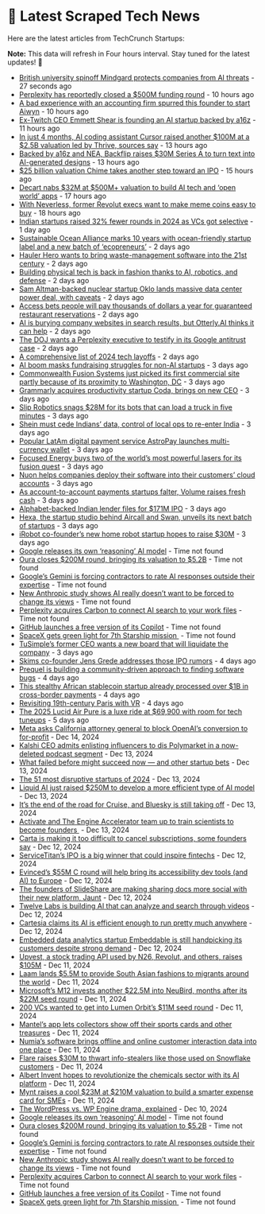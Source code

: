 
# 📰 Latest Scraped Tech News

Here are the latest articles from TechCrunch Startups:

**Note:** This data will refresh in Four hours interval. Stay tuned for the latest updates! 🔄
- [British university spinoff Mindgard protects companies from AI threats](https://techcrunch.com/2024/12/20/british-university-spinoff-mindgard-protects-companies-from-ai-threats/) - 27 seconds ago
- [Perplexity has reportedly closed a $500M funding round](https://techcrunch.com/2024/12/19/perplexity-has-reportedly-closed-a-500m-funding-round/) - 10 hours ago
- [A bad experience with an accounting firm spurred this founder to start Aiwyn](https://techcrunch.com/2024/12/19/a-bad-experience-with-an-accounting-firm-spurred-this-founder-to-start-aiwyn/) - 10 hours ago
- [Ex-Twitch CEO Emmett Shear is founding an AI startup backed by a16z](https://techcrunch.com/2024/12/19/ex-twitch-ceo-emmett-shear-is-founding-an-ai-startup-backed-by-a16z/) - 11 hours ago
- [In just 4 months, AI coding assistant Cursor raised another $100M at a $2.5B valuation led by Thrive, sources say](https://techcrunch.com/2024/12/19/in-just-4-months-ai-coding-assistant-cursor-raised-another-100m-at-a-2-5b-valuation-led-by-thrive-sources-say/) - 13 hours ago
- [Backed by a16z and NEA, Backflip raises $30M Series A to turn text into AI-generated designs](https://techcrunch.com/2024/12/19/backed-by-a16z-and-nea-backflip-raises-30m-series-a-to-turn-text-into-ai-generated-designs/) - 13 hours ago
- [$25 billion valuation Chime takes another step toward an IPO](https://techcrunch.com/2024/12/19/25-billion-valuation-chime-takes-another-step-towards-an-ipo/) - 15 hours ago
- [Decart nabs $32M at $500M+ valuation to build AI tech and ‘open world’ apps](https://techcrunch.com/2024/12/19/decart-adds-another-32m-at-a-500m-valuation/) - 17 hours ago
- [With Neverless, former Revolut execs want to make meme coins easy to buy](https://techcrunch.com/2024/12/19/with-neverless-former-revolut-execs-want-to-make-meme-coins-easy-to-buy/) - 18 hours ago
- [Indian startups raised 32% fewer rounds in 2024 as VCs got selective](https://techcrunch.com/2024/12/18/indian-startups-raised-32-fewer-rounds-in-2024-as-vcs-got-selective/) - 1 day ago
- [Sustainable Ocean Alliance marks 10 years with ocean-friendly startup label and a new batch of ‘ecopreneurs’](https://techcrunch.com/2024/12/18/sustainable-ocean-alliance-marks-10-years-with-ocean-friendly-startup-label-and-a-new-batch-of-ecopreneurs/) - 2 days ago
- [Hauler Hero wants to bring waste-management software into the 21st century](https://techcrunch.com/2024/12/18/hauler-hero-wants-to-bring-waste-management-software-into-the-21st-century/) - 2 days ago
- [Building physical tech is back in fashion thanks to AI, robotics, and defense](https://techcrunch.com/podcast/building-physical-tech-is-back-in-fashion-thanks-to-ai-robotics-and-defense/) - 2 days ago
- [Sam Altman-backed nuclear startup Oklo lands massive data center power deal, with caveats](https://techcrunch.com/2024/12/18/sam-altman-backed-nuclear-startup-oklo-lands-massive-data-center-power-deal-with-caveats/) - 2 days ago
- [Access bets people will pay thousands of dollars a year for guaranteed restaurant reservations](https://techcrunch.com/2024/12/18/access-bets-people-will-pay-thousands-of-dollars-for-guaranteed-restaurant-reservations/) - 2 days ago
- [AI is burying company websites in search results, but Otterly.AI thinks it can help](https://techcrunch.com/2024/12/18/ai-is-burying-company-web-sites-in-search-results-but-otterly-ai-thinks-it-can-help/) - 2 days ago
- [The DOJ wants a Perplexity executive to testify in its Google antitrust case](https://techcrunch.com/2024/12/17/the-doj-wants-a-perplexity-executive-to-testify-in-its-google-antitrust-case/) - 2 days ago
- [A comprehensive list of 2024 tech layoffs](https://techcrunch.com/2024/12/17/tech-layoffs-2024-list/) - 2 days ago
- [AI boom masks fundraising struggles for non-AI startups](https://techcrunch.com/2024/12/17/ai-boom-masks-fundraising-struggles-for-non-ai-startups/) - 3 days ago
- [Commonwealth Fusion Systems just picked its first commercial site partly because of its proximity to Washington, DC](https://techcrunch.com/2024/12/17/commonwealth-fusion-systems-just-picked-its-first-commercial-site-partly-because-of-its-proximity-to-washington-d-c/) - 3 days ago
- [Grammarly acquires productivity startup Coda, brings on new CEO](https://techcrunch.com/2024/12/17/grammarly-acquires-productivity-startup-coda-brings-on-new-ceo/) - 3 days ago
- [Slip Robotics snags $28M for its bots that can load a truck in five minutes](https://techcrunch.com/2024/12/17/slip-robotics-snags-28m-for-its-bots-that-can-load-a-truck-in-five-minutes/) - 3 days ago
- [Shein must cede Indians’ data, control of local ops to re-enter India](https://techcrunch.com/2024/12/17/shein-must-cede-indians-data-control-of-local-ops-to-re-enter-india/) - 3 days ago
- [Popular LatAm digital payment service AstroPay launches multi-currency wallet](https://techcrunch.com/2024/12/17/popular-latam-digital-payment-service-astropay-launches-multi-currency-wallet/) - 3 days ago
- [Focused Energy buys two of the world’s most powerful lasers for its fusion quest](https://techcrunch.com/2024/12/17/focused-energy-buys-two-of-the-worlds-most-powerful-lasers-for-its-fusion-quest/) - 3 days ago
- [Nuon helps companies deploy their software into their customers’ cloud accounts](https://techcrunch.com/2024/12/17/nuon-helps-companies-deploy-their-software-into-their-customers-cloud-accounts/) - 3 days ago
- [As account-to-account payments startups falter, Volume raises fresh cash](https://techcrunch.com/2024/12/17/while-some-account-to-account-payments-players-falter-volume-raises-fresh-cash/) - 3 days ago
- [Alphabet-backed Indian lender files for $171M IPO](https://techcrunch.com/2024/12/17/aye-finance-ipo/) - 3 days ago
- [Hexa, the startup studio behind Aircall and Swan, unveils its next batch of startups](https://techcrunch.com/2024/12/16/hexa-the-startup-studio-behind-aircall-and-swan-unveils-its-next-batch-of-startups/) - 3 days ago
- [iRobot co-founder’s new home robot startup hopes to raise $30M](https://techcrunch.com/2024/12/16/irobot-co-founders-new-home-robot-startup-hopes-to-raise-30m/) - 3 days ago
- [Google releases its own ‘reasoning’ AI model](https://techcrunch.com/2024/12/19/google-releases-its-own-reasoning-ai-model/) - Time not found
- [Oura closes $200M round, bringing its valuation to $5.2B](https://techcrunch.com/2024/12/19/oura-closes-200m-round-bringing-its-valuation-to-5-2b/) - Time not found
- [Google’s Gemini is forcing contractors to rate AI responses outside their expertise](https://techcrunch.com/2024/12/18/exclusive-googles-gemini-is-forcing-contractors-to-rate-ai-responses-outside-their-expertise/) - Time not found
- [New Anthropic study shows AI really doesn’t want to be forced to change its views](https://techcrunch.com/2024/12/18/new-anthropic-study-shows-ai-really-doesnt-want-to-be-forced-to-change-its-views/) - Time not found
- [Perplexity acquires Carbon to connect AI search to your work files](https://techcrunch.com/2024/12/18/perplexity-acquires-carbon-to-connect-ai-search-to-your-work-files/) - Time not found
- [GitHub launches a free version of its Copilot](https://techcrunch.com/2024/12/18/github-launches-a-free-version-of-its-copilot/) - Time not found
- [SpaceX gets green light for 7th Starship mission ](https://techcrunch.com/2024/12/18/spacex-gets-green-light-for-seventh-starship-mission/) - Time not found
- [TuSimple’s former CEO wants a new board that will liquidate the company](https://techcrunch.com/2024/12/16/tusimple-drama-heats-up-ahead-of-pivotal-shareholder-meeting/) - 3 days ago
- [Skims co-founder Jens Grede addresses those IPO rumors](https://techcrunch.com/2024/12/16/skims-co-founder-jens-grede-addresses-those-ipo-rumors/) - 4 days ago
- [Prequel is building a community-driven approach to finding software bugs](https://techcrunch.com/2024/12/16/prequel-is-building-a-community-driven-approach-to-finding-software-bugs/) - 4 days ago
- [This stealthy African stablecoin startup already processed over $1B in cross-border payments](https://techcrunch.com/2024/12/16/this-stealthy-african-stablecoin-startup-already-processed-over-1b-in-cross-border-payments/) - 4 days ago
- [Revisiting 19th-century Paris with VR](https://techcrunch.com/2024/12/15/revisiting-19th-century-paris-with-vr/) - 4 days ago
- [The 2025 Lucid Air Pure is a luxe ride at $69,900 with room for tech tuneups](https://techcrunch.com/2024/12/15/the-2025-lucid-air-pure-is-a-luxe-ride-at-69900-with-room-for-tech-tune-ups/) - 5 days ago
- [Meta asks California attorney general to block OpenAI’s conversion to for-profit](https://techcrunch.com/2024/12/14/meta-asks-california-attorney-general-to-block-openais-conversion-to-for-profit/) - Dec 14, 2024
- [Kalshi CEO admits enlisting influencers to dis Polymarket in a now-deleted podcast segment](https://techcrunch.com/2024/12/13/kalshi-ceo-admits-enlisting-influencers-to-dis-polymarket-in-a-now-deleted-podcast-segment/) - Dec 13, 2024
- [What failed before might succeed now — and other startup bets](https://techcrunch.com/2024/12/13/what-failed-before-might-succeed-now-or-fail-again-and-other-startup-bets/) - Dec 13, 2024
- [The 51 most disruptive startups of 2024](https://techcrunch.com/2024/12/13/the-51-most-disruptive-startups-of-2024/) - Dec 13, 2024
- [Liquid AI just raised $250M to develop a more efficient type of AI model](https://techcrunch.com/2024/12/13/liquid-ai-just-raised-250m-to-develop-a-more-efficient-type-of-ai-model/) - Dec 13, 2024
- [It’s the end of the road for Cruise, and Bluesky is still taking off](https://techcrunch.com/podcast/its-the-end-of-the-road-for-cruise-and-bluesky-is-still-taking-off/) - Dec 13, 2024
- [Activate and The Engine Accelerator team up to train scientists to become founders ](https://techcrunch.com/2024/12/13/activate-and-the-engine-accelerator-team-up-to-train-scientists-to-become-founders/) - Dec 13, 2024
- [Carta is making it too difficult to cancel subscriptions, some founders say](https://techcrunch.com/2024/12/12/carta-is-making-it-too-difficult-to-cancel-subscriptions-some-founders-say/) - Dec 12, 2024
- [ServiceTitan’s IPO is a big winner that could inspire fintechs](https://techcrunch.com/2024/12/12/servicetitans-ipo-is-a-big-winner-that-could-inspire-fintechs/) - Dec 12, 2024
- [Evinced’s $55M C round will help bring its accessibility dev tools (and AI) to Europe](https://techcrunch.com/2024/12/12/evinceds-55m-c-round-will-help-bring-its-accessibility-dev-tools-and-ai-to-europe/) - Dec 12, 2024
- [The founders of SlideShare are making sharing docs more social with their new platform, Jaunt](https://techcrunch.com/2024/12/12/the-founders-of-slideshare-are-making-sharing-docs-more-social-with-their-new-platform-jauntthe-founders-of-slideshare-are-making-sharing-docs-more-social-with-their-new-platform-jaunt/) - Dec 12, 2024
- [Twelve Labs is building AI that can analyze and search through videos](https://techcrunch.com/2024/12/12/twelve-labs-is-building-ai-that-can-analyze-and-search-through-videos/) - Dec 12, 2024
- [Cartesia claims its AI is efficient enough to run pretty much anywhere](https://techcrunch.com/2024/12/12/cartesia-claims-its-ai-is-efficient-enough-to-run-pretty-much-anywhere/) - Dec 12, 2024
- [Embedded data analytics startup Embeddable is still handpicking its customers despite strong demand](https://techcrunch.com/2024/12/12/embedded-data-analytics-startup-embeddable-is-still-handpicking-its-customers-despite-strong-demand/) - Dec 12, 2024
- [Upvest, a stock trading API used by N26, Revolut, and others, raises $105M](https://techcrunch.com/2024/12/11/upvest-a-stock-trading-api-used-by-n26-revolut-and-others-raises-105-million/) - Dec 11, 2024
- [Laam lands $5.5M to provide South Asian fashions to migrants around the world](https://techcrunch.com/2024/12/11/laam-lands-5-5m-to-provide-south-asian-fashions-to-migrants-around-the-world/) - Dec 11, 2024
- [Microsoft’s M12 invests another $22.5M into NeuBird, months after its $22M seed round](https://techcrunch.com/2024/12/11/microsofts-m12-invests-another-22-5m-into-nuebird-months-after-its-22m-seed-round/) - Dec 11, 2024
- [200 VCs wanted to get into Lumen Orbit’s $11M seed round](https://techcrunch.com/2024/12/11/200-vcs-wanted-to-get-into-lumen-orbits-11m-seed-round/) - Dec 11, 2024
- [Mantel’s app lets collectors show off their sports cards and other treasures](https://techcrunch.com/2024/12/11/mantels-app-launches-for-collectors-to-show-off-their-sports-cards-and-other-treasuresmantels-app-launches-for-collectors-to-show-off-their-sports-cards-and-other-treasures/) - Dec 11, 2024
- [Numia’s software brings offline and online customer interaction data into one place](https://techcrunch.com/2024/12/11/numias-software-brings-offline-and-online-customer-interaction-data-into-one-place/) - Dec 11, 2024
- [Flare raises $30M to thwart info-stealers like those used on Snowflake customers](https://techcrunch.com/2024/12/11/flare-raises-30m-to-thwart-info-stealers-like-those-used-on-snowflake-customers/) - Dec 11, 2024
- [Albert Invent hopes to revolutionize the chemicals sector with its AI platform](https://techcrunch.com/2024/12/11/albert-invent-hopes-to-revolutionize-the-chemicals-sector-with-its-ai-platform/) - Dec 11, 2024
- [Mynt raises a cool $23M at $210M valuation to build a smarter expense card for SMEs](https://techcrunch.com/2024/12/11/mynt-raises-a-cool-23m-on-a-210m-valuation-to-build-a-smarter-expense-card-for-smes/) - Dec 11, 2024
- [The WordPress vs. WP Engine drama, explained](https://techcrunch.com/2024/12/10/wordpress-vs-wp-engine-drama-explained/) - Dec 10, 2024
- [Google releases its own ‘reasoning’ AI model](https://techcrunch.com/2024/12/19/google-releases-its-own-reasoning-ai-model/) - Time not found
- [Oura closes $200M round, bringing its valuation to $5.2B](https://techcrunch.com/2024/12/19/oura-closes-200m-round-bringing-its-valuation-to-5-2b/) - Time not found
- [Google’s Gemini is forcing contractors to rate AI responses outside their expertise](https://techcrunch.com/2024/12/18/exclusive-googles-gemini-is-forcing-contractors-to-rate-ai-responses-outside-their-expertise/) - Time not found
- [New Anthropic study shows AI really doesn’t want to be forced to change its views](https://techcrunch.com/2024/12/18/new-anthropic-study-shows-ai-really-doesnt-want-to-be-forced-to-change-its-views/) - Time not found
- [Perplexity acquires Carbon to connect AI search to your work files](https://techcrunch.com/2024/12/18/perplexity-acquires-carbon-to-connect-ai-search-to-your-work-files/) - Time not found
- [GitHub launches a free version of its Copilot](https://techcrunch.com/2024/12/18/github-launches-a-free-version-of-its-copilot/) - Time not found
- [SpaceX gets green light for 7th Starship mission ](https://techcrunch.com/2024/12/18/spacex-gets-green-light-for-seventh-starship-mission/) - Time not found